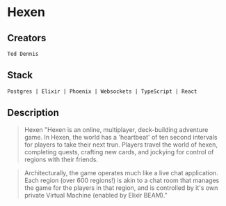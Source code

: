 # Hexen

## Creators
	Ted	Dennis

## Stack

`Postgres | Elixir | Phoenix | Websockets | TypeScript | React`

## Description
> Hexen	"Hexen is an online, multiplayer, deck-building adventure game. In Hexen, the world has a 'heartbeat' of ten second intervals for players to take their next trun. Players travel the world of hexen, completing quests, crafting new cards, and jockying for control of regions with their friends.

> Architecturally, the game operates much like a live chat application. Each region (over 600 regions!) is akin to a chat room that manages the game for the players in that region, and is controlled by it's own private Virtual Machine (enabled by Elixir BEAM)."
